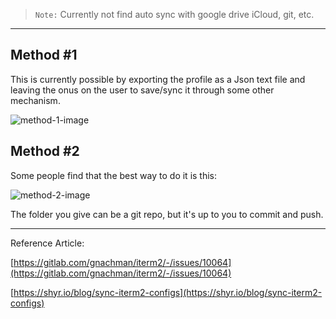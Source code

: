 > `Note:` Currently not find auto sync with google drive iCloud, git, etc.

---

## Method #1

This is currently possible by exporting the profile as a Json text file and leaving the onus on the user to save/sync it through some other mechanism.

![method-1-image](/assets/iterm2-sync-method-1.png)

## Method #2

Some people find that the best way to do it is this:

![method-2-image](/assets/iterm2-sync-method-2.png)

The folder you give can be a git repo, but it's up to you to commit and push.

---

Reference Article:

[https://gitlab.com/gnachman/iterm2/-/issues/10064](https://gitlab.com/gnachman/iterm2/-/issues/10064)

[https://shyr.io/blog/sync-iterm2-configs](https://shyr.io/blog/sync-iterm2-configs)